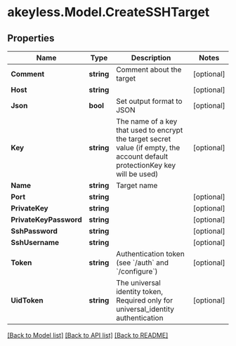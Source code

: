 # akeyless.Model.CreateSSHTarget

## Properties

Name | Type | Description | Notes
------------ | ------------- | ------------- | -------------
**Comment** | **string** | Comment about the target | [optional] 
**Host** | **string** |  | [optional] 
**Json** | **bool** | Set output format to JSON | [optional] 
**Key** | **string** | The name of a key that used to encrypt the target secret value (if empty, the account default protectionKey key will be used) | [optional] 
**Name** | **string** | Target name | 
**Port** | **string** |  | [optional] 
**PrivateKey** | **string** |  | [optional] 
**PrivateKeyPassword** | **string** |  | [optional] 
**SshPassword** | **string** |  | [optional] 
**SshUsername** | **string** |  | [optional] 
**Token** | **string** | Authentication token (see &#x60;/auth&#x60; and &#x60;/configure&#x60;) | [optional] 
**UidToken** | **string** | The universal identity token, Required only for universal_identity authentication | [optional] 

[[Back to Model list]](../README.md#documentation-for-models) [[Back to API list]](../README.md#documentation-for-api-endpoints) [[Back to README]](../README.md)

